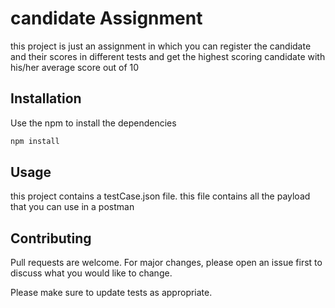 # candidate Assignment

this project is just an assignment in which you can register the candidate and their scores in different tests and get the highest scoring candidate with his/her average score out of 10

## Installation

Use the npm to install the dependencies

```bash
npm install
```

## Usage

this project contains a testCase.json file. this file contains all the payload that you can use in a postman

## Contributing
Pull requests are welcome. For major changes, please open an issue first to discuss what you would like to change.

Please make sure to update tests as appropriate.

